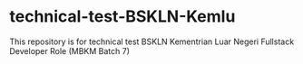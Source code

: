 # technical-test-BSKLN-Kemlu
This repository is for technical test BSKLN Kementrian Luar Negeri Fullstack Developer Role (MBKM Batch 7)
